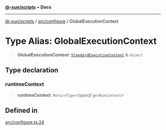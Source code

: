 [**@-xun/scripts**](../../../README.md) • **Docs**

***

[@-xun/scripts](../../../README.md) / [src/configure](../README.md) / GlobalExecutionContext

# Type Alias: GlobalExecutionContext

> **GlobalExecutionContext**: [`StandardExecutionContext`](../../../lib/@-xun/cli-utils/extensions/type-aliases/StandardExecutionContext.md) & `object`

## Type declaration

### runtimeContext

> **runtimeContext**: `ReturnType`\<*typeof* `getRunContext`\>

## Defined in

[src/configure.ts:24](https://github.com/Xunnamius/xscripts/blob/61a6185ffd6f73d4fe8e86fde7ca0e419bd4f892/src/configure.ts#L24)
